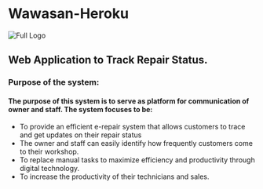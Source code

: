 # Wawasan-Heroku
![Full Logo](https://user-images.githubusercontent.com/78018715/185046870-dcb10299-2226-4f46-9229-04890d543019.png)
## Web Application to Track Repair Status.

### Purpose of the system:
#### The purpose of this system is to serve as platform for communication of owner and staff. The system focuses to be:  
- To provide an efficient e-repair system that allows customers to trace and get updates on their repair status 
- The owner and staff can easily identify how frequently customers come to their workshop. 
- To replace manual tasks to maximize efficiency and productivity through digital technology. 
- To increase the productivity of their technicians and sales. 
